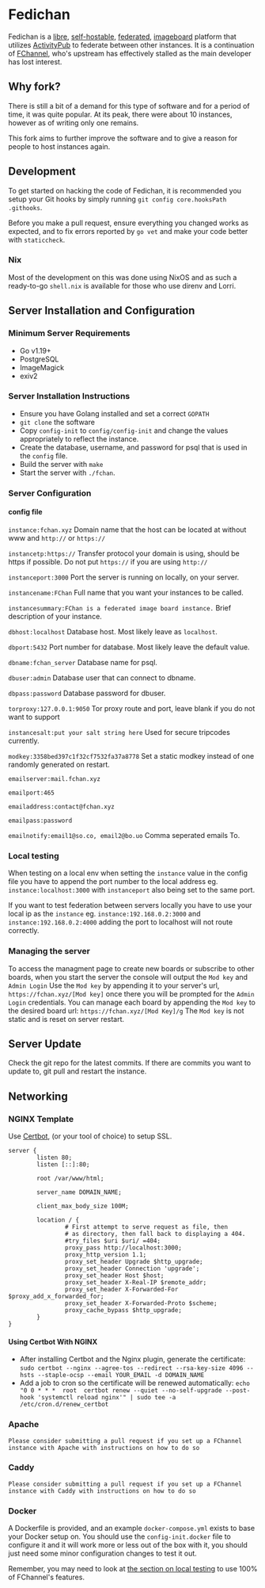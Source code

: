 # Fedichan

Fedichan is a
[libre](https://en.wikipedia.org/wiki/Free_and_open-source_software),
[self-hostable](https://en.wikipedia.org/wiki/Self-hosting_(web_services)),
[federated](https://en.wikipedia.org/wiki/Federation_(information_technology)),
[imageboard](https://en.wikipedia.org/wiki/Imageboard) platform that utilizes
[ActivityPub](https://activitypub.rocks/) to federate between other instances.
It is a continuation of
[FChannel](https://github.com/FChannel0/FChannel-Server), who's upstream has
effectively stalled as the main developer has lost interest.

## Why fork?

There is still a bit of a demand for this type of software and for a period of
time, it was quite popular.
At its peak, there were about 10 instances, however as of writing only one
remains.

This fork aims to further improve the software and to give a reason for people
to host instances again.

## Development

To get started on hacking the code of Fedichan, it is recommended you setup your
Git hooks by simply running `git config core.hooksPath .githooks`.

Before you make a pull request, ensure everything you changed works as expected,
and to fix errors reported by `go vet` and make your code better with
`staticcheck`.

### Nix

Most of the development on this was done using NixOS and as such a ready-to-go
`shell.nix` is available for those who use direnv and Lorri.

## Server Installation and Configuration

### Minimum Server Requirements

- Go v1.19+
- PostgreSQL
- ImageMagick
- exiv2

### Server Installation Instructions

- Ensure you have Golang installed and set a correct `GOPATH`
- `git clone` the software
- Copy `config-init` to `config/config-init` and change the values appropriately to reflect the instance.
- Create the database, username, and password for psql that is used in the `config` file.
- Build the server with `make`
- Start the server with `./fchan`.

### Server Configuration

#### config file

  `instance:fchan.xyz`  Domain name that the host can be located at without www and `http://` or `https://`

  `instancetp:https://` Transfer protocol your domain is using, should be https if possible. Do not put `https://` if you are using `http://`

  `instanceport:3000`   Port the server is running on locally, on your server.

  `instancename:FChan`  Full name that you want your instances to be called.

  `instancesummary:FChan is a federated image board instance.` Brief description of your instance.


  `dbhost:localhost`    Database host. Most likely leave as `localhost`.

  `dbport:5432`         Port number for database. Most likely leave the default value.

  `dbname:fchan_server` Database name for psql.

  `dbuser:admin`        Database user that can connect to dbname.

  `dbpass:password`     Database password for dbuser.


  `torproxy:127.0.0.1:9050`     Tor proxy route and port, leave blank if you do not want to support

  `instancesalt:put your salt string here`     Used for secure tripcodes currently.

  `modkey:3358bed397c1f32cf7532fa37a8778`     Set a static modkey instead of one randomly generated on restart.


  `emailserver:mail.fchan.xyz`

  `emailport:465`

  `emailaddress:contact@fchan.xyz`

  `emailpass:password`

  `emailnotify:email1@so.co, email2@bo.uo`     Comma seperated emails To.

### Local testing

When testing on a local env when setting the `instance` value in the config file you have to append the port number to the local address eg. `instance:localhost:3000` with `instanceport` also being set to the same port.

If you want to test federation between servers locally you have to use your local ip as the `instance` eg. `instance:192.168.0.2:3000` and `instance:192.168.0.2:4000` adding the port to localhost will not route correctly.

### Managing the server

To access the managment page to create new boards or subscribe to other boards, when you start the server the console will output the `Mod key` and `Admin Login`
Use the `Mod key` by appending it to your server's url, `https://fchan.xyz/[Mod key]` once there you will be prompted for the `Admin Login` credentials.
You can manage each board by appending the `Mod key` to the desired board url: `https://fchan.xyz/[Mod Key]/g`
The `Mod key` is not static and is reset on server restart.

## Server Update

Check the git repo for the latest commits. If there are commits you want to update to, git pull and restart the instance.

## Networking

### NGINX Template

Use [Certbot](https://github.com/certbot/certbot), (or your tool of choice) to setup SSL.

```
server {
        listen 80;
        listen [::]:80;

        root /var/www/html;

        server_name DOMAIN_NAME;

        client_max_body_size 100M;

        location / {
                # First attempt to serve request as file, then
                # as directory, then fall back to displaying a 404.
                #try_files $uri $uri/ =404;
                proxy_pass http://localhost:3000;
                proxy_http_version 1.1;
                proxy_set_header Upgrade $http_upgrade;
                proxy_set_header Connection 'upgrade';
                proxy_set_header Host $host;
                proxy_set_header X-Real-IP $remote_addr;
                proxy_set_header X-Forwarded-For $proxy_add_x_forwarded_for;
                proxy_set_header X-Forwarded-Proto $scheme;
                proxy_cache_bypass $http_upgrade;
        }
}
```

#### Using Certbot With NGINX

- After installing Certbot and the Nginx plugin, generate the certificate: `sudo certbot --nginx --agree-tos --redirect --rsa-key-size 4096 --hsts --staple-ocsp --email YOUR_EMAIL -d DOMAIN_NAME`
- Add a job to cron so the certificate will be renewed automatically: `echo "0 0 * * *  root  certbot renew --quiet --no-self-upgrade --post-hook 'systemctl reload nginx'" | sudo tee -a /etc/cron.d/renew_certbot`

### Apache

`Please consider submitting a pull request if you set up a FChannel instance with Apache with instructions on how to do so`

### Caddy

`Please consider submitting a pull request if you set up a FChannel instance with Caddy with instructions on how to do so`

### Docker

A Dockerfile is provided, and an example `docker-compose.yml` exists to base your Docker setup on.
You should use the `config-init.docker` file to configure it and it will work more or less out of the box with it, you should just need some minor configuration changes to test it out.

Remember, you may need to look at [the section on local testing](#local-testing)
to use 100% of FChannel's features.
